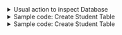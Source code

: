 <details>
 <summary>Usual action to inspect Database</summary>
 <ul>
  <li>show databases;</li> 
  <li>USE testDB;</li> 
  <li>SELECT DATABASES();</li> 
  <li>DROP DATABASE IF EXISTS testDB;</li> 
 </ul>
</details>

<details>
 <summary>Sample code: Create Student Table</summary>
 <ul>
  <li>
<pre>
CREATE TABLE student(
first_name VARCHAR(30) NOT NULL,
last_name VARCHAR(30) NOT NULL,
email VARCHAR(60) NULL,
street VARCHAR(50) NOT NULL,
city VARCHAR(40) NOT NULL,
state CHAR(2) NOT NULL DEFAULT "PA",
zip MEDIUMINT UNSIGNED NOT NULL,
phone VARCHAR(20) NOT NULL,
birth_date DATE NOT NULL,
sex ENUM('M','F') NOT NULL,
date_entered TIMESTAMP,
lunch_cost FLOAT NULL,
student_id INT UNSIGNED NOT NULL AUTO_INCREMENT PRIMARY KEY);
</pre>
  </li> 
 </ul>
 </summary>
</details>


<details>
 <summary>Sample code: Create Student Table</summary>
 <ul>
  <li>
<pre>
Test
</pre>
  </li>
 </ul>
</details>
